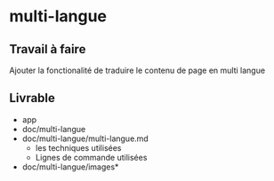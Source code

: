 # multi-langue

<!-- TODO : Cette tâche fait partie de front-end -->

## Travail à faire
  
Ajouter la fonctionalité de traduire le contenu de page en multi langue


## Livrable

- app
- doc/multi-langue
- doc/multi-langue/multi-langue.md
  - les techniques utilisées
  - Lignes de commande utilisées
- doc/multi-langue/images*